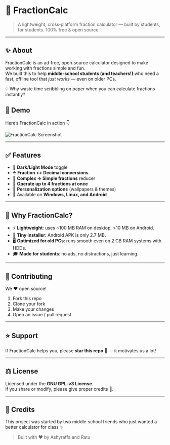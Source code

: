 # 📐 FractionCalc

> A lightweight, cross‑platform fraction calculator — built by students, for students. 100% free & open source.

---

## ✨ About
FractionCalc is an ad‑free, open‑source calculator designed to make working with fractions simple and fun.  
We built this to help **middle‑school students (and teachers!)** who need a fast, offline tool that *just works* — even on older PCs.

💡 Why waste time scribbling on paper when you can calculate fractions instantly?

## 📸 Demo

Here’s FractionCalc in action 👇

![FractionCalc Screenshot](../demo.png)


---

## ✅ Features
- 🌙 **Dark/Light Mode** toggle
- ➗ **Fraction ↔ Decimal conversions**
- 🔄 **Complex → Simple fractions** reducer
- 🧮 **Operate up to 4 fractions at once**
- 🎨 **Personalization options** (wallpapers & themes)
- 📱 Available on **Windows, Linux, and Android**

---

## 🚀 Why FractionCalc?
- ⚡ **Lightweight**: uses ~100 MB RAM on desktop, <10 MB on Android.
- 💾 **Tiny installer**: Android APK is only 2.7 MB.
- 🖥️ **Optimized for old PCs**: runs smooth even on 2 GB RAM systems with HDDs.
- 🎓 **Made for students**: no ads, no distractions, just learning.

---

## 🤝 Contributing
We ❤️ open source! 

1. Fork this repo
2. Clone your fork
3. Make your changes
4. Open an issue / pull request

---

## ⭐ Support
If FractionCalc helps you, please **star this repo** 🌟 — it motivates us a lot!

---

## ⚖️ License
Licensed under the **GNU GPL‑v3 License**.  
If you share or modify, please give proper credits 🙏.

---

## 📢 Credits
This project was started by two middle‑school friends who just wanted a better calculator for class ✨

> Built with ❤️ by Ashyraffa and Ratu